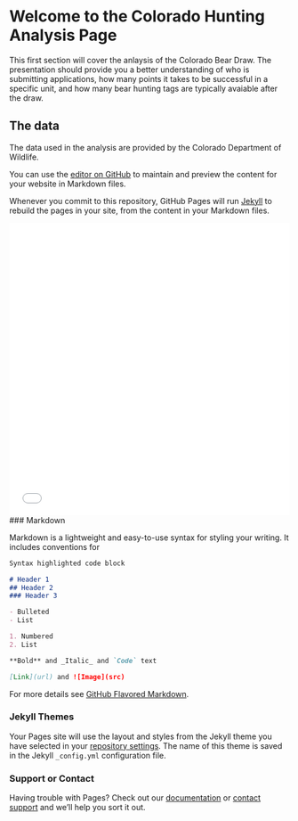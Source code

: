 # Welcome to the Colorado Hunting Analysis Page

This first section will cover the anlaysis of the Colorado Bear Draw. The presentation should provide you a better understanding of who is submitting applications, how many points it takes to be successful in a specific unit, and how many bear hunting tags are typically avaiable after the draw. 


## The data
The data used in the analysis are provided by the Colorado Department of Wildlife. 


You can use the [editor on GitHub](https://github.com/d-lee25/bear_analysis.github.io/edit/master/index.md) to maintain and preview the content for your website in Markdown files.

Whenever you commit to this repository, GitHub Pages will run [Jekyll](https://jekyllrb.com/) to rebuild the pages in your site, from the content in your Markdown files.

<iframe id="igraph" scrolling="no" style="border:none;" seamless="seamless" src="file:///C:/Users/Drew/Documents/REGIS/MSDS692_Capstone/data/index.html.mbed" height="525" width="100%"></iframe>
### Markdown

Markdown is a lightweight and easy-to-use syntax for styling your writing. It includes conventions for

```markdown
Syntax highlighted code block

# Header 1
## Header 2
### Header 3

- Bulleted
- List

1. Numbered
2. List

**Bold** and _Italic_ and `Code` text

[Link](url) and ![Image](src)
```

For more details see [GitHub Flavored Markdown](https://guides.github.com/features/mastering-markdown/).

### Jekyll Themes

Your Pages site will use the layout and styles from the Jekyll theme you have selected in your [repository settings](https://github.com/d-lee25/bear_analysis.github.io/settings). The name of this theme is saved in the Jekyll `_config.yml` configuration file.

### Support or Contact

Having trouble with Pages? Check out our [documentation](https://help.github.com/categories/github-pages-basics/) or [contact support](https://github.com/contact) and we’ll help you sort it out.
